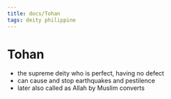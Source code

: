 ```yaml
---
title: docs/Tohan
tags: deity philippine
---
```


# Tohan
- the supreme deity who is perfect, having no defect
- can cause and stop earthquakes and pestilence
- later also called as Allah by Muslim converts